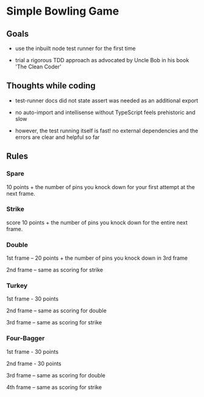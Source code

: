 # Simple Bowling Game

## Goals

- use the inbuilt node test runner for the first time

- trial a rigorous TDD approach as advocated by Uncle Bob in his book 'The Clean Coder'

## Thoughts while coding

- test-runner docs did not state assert was needed as an additional export

- no auto-import and intellisense without TypeScript feels prehistoric and slow

- however, the test running itself is fast! no external dependencies and the errors are clear and helpful so far

## Rules

### Spare

10 points + the number of pins you knock down for your first attempt at the next frame.

### Strike

score 10 points + the number of pins you knock down for the entire next frame.

### Double

1st frame – 20 points + the number of pins you knock down in 3rd frame

2nd frame – same as scoring for strike

### Turkey

1st frame - 30 points

2nd frame – same as scoring for double

3rd frame – same as scoring for strike

### Four-Bagger

1st frame - 30 points

2nd frame - 30 points

3rd frame – same as scoring for double

4th frame – same as scoring for strike
